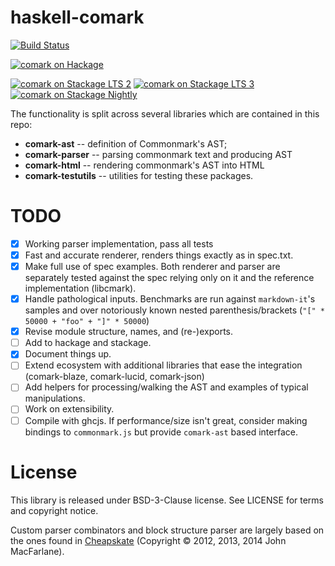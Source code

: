# haskell-comark

[![Build Status](https://travis-ci.org/zudov/haskell-comark.svg?branch=master)](https://travis-ci.org/zudov/haskell-comark)

[![comark on Hackage](https://img.shields.io/hackage/v/comark.svg)](http://hackage.haskell.org/package/comark)

[![comark on Stackage LTS 2](http://stackage.org/package/comark/badge/lts-2)](http://stackage.org/lts-2/package/comark)
[![comark on Stackage LTS 3](http://stackage.org/package/comark/badge/lts-3)](http://stackage.org/lts-3/package/comark)
[![comark on Stackage Nightly](http://stackage.org/package/comark/badge/nightly)](http://stackage.org/nightly/package/comark)

The functionality is split across several libraries which are contained in this
repo:

- **comark-ast**       -- definition of Commonmark's AST;
- **comark-parser**    -- parsing commonmark text and producing AST
- **comark-html**      -- rendering commonmark's AST into HTML
- **comark-testutils** -- utilities for testing these packages.

# TODO

- [X] Working parser implementation, pass all tests
- [X] Fast and accurate renderer, renders things exactly as in spec.txt.
- [X] Make full use of spec examples.
      Both renderer and parser are separately tested against the spec relying only on it
	  and the reference implementation (libcmark).
- [X] Handle pathological inputs. Benchmarks are run against `markdown-it`'s samples
      and over notoriously known nested parenthesis/brackets (`"[" * 50000 + "foo" + "]" * 50000`)
- [X] Revise module structure, names, and (re-)exports.
- [ ] Add to hackage and stackage.
- [X] Document things up.
- [ ] Extend ecosystem with additional libraries that ease the integration
      (comark-blaze, comark-lucid, comark-json)
- [ ] Add helpers for processing/walking the AST and examples of typical manipulations.
- [ ] Work on extensibility.
- [ ] Compile with ghcjs. If performance/size isn't great, consider making bindings to
      `commonmark.js` but provide `comark-ast` based interface.

# License

This library is released under BSD-3-Clause license. See LICENSE for terms and copyright notice.

Custom parser combinators and block structure parser are largely based on the ones found
in [Cheapskate](https://github.com/jgm/cheapskate) (Copyright © 2012, 2013, 2014 John MacFarlane).

